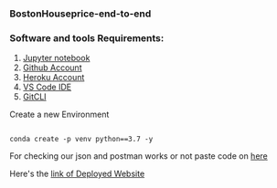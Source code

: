 ### BostonHouseprice-end-to-end

### Software and tools Requirements:
1. [Jupyter notebook](https://jupyter.org/)
2. [Github Account](https://github.com/)
3. [Heroku Account](https://www.heroku.com/)
4. [VS Code IDE](https://code.visualstudio.com/)
5. [GitCLI](https://git-scm.com/downloads)

Create a new Environment

```

conda create -p venv python==3.7 -y

```

For checking our json and postman works or not paste code on [here](https://jsonlint.com/)



Here's the [link of Deployed Website](https://bostonhouseprice-end-to-end.herokuapp.com/)






